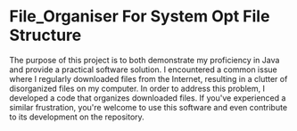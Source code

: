 # File_Organiser For System Opt File Structure

The purpose of this project is to both demonstrate my proficiency in Java and provide a practical software solution. I encountered a common issue where I regularly downloaded files from the Internet, resulting in a clutter of disorganized files on my computer. In order to address this problem, I developed a code that organizes downloaded files. If you've experienced a similar frustration, you're welcome to use this software and even contribute to its development on the repository.

